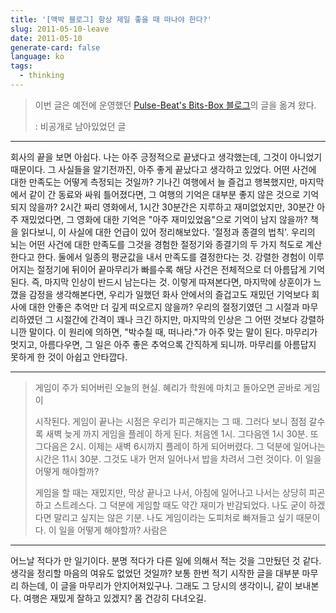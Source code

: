 ```yaml
---
title: '[맥박 블로그] 항상 제일 좋을 때 떠나야 한다?'
slug: 2011-05-10-leave
date: 2011-05-10
generate-card: false
language: ko
tags:
  - thinking
---
```


> 이번 글은 예전에 운영했던 [Pulse-Beat's Bits-Box 블로그](https://pulsebeat.tistory.com/)의 글을 옮겨 왔다.
>
> : 비공개로 남아있었던 글

---

회사의 끝을 보면 아쉽다. 나는 아주 긍정적으로 끝냈다고 생각했는데, 그것이 아니었기 때문이다. 그 사실들을 알기전까진, 아주 좋게 끝났다고 생각하고 있었다. 어떤 사건에 대한 만족도는 어떻게 측정되는 것일까? 기나긴 여행에서 늘 즐겁고 행복했지만, 마지막에서 같이 간 동료와 싸워 틀어졌다면, 그 여행의 기억은 대부분 좋지 않은 것으로 기억되지 않을까? 2시간 짜리 영화에서, 1시간 30분간은 지루하고 재미없었지만, 30분간 아주 재밌었다면, 그 영화에 대한 기억은 "아주 재미있었음"으로 기억이 남지 않을까?
책을 읽다보니, 이 사실에 대한 언급이 있어 정리해보았다. '절정과 종결의 법칙'.
우리의 뇌는 어떤 사건에 대한 만족도를 그것을 경험한 절정기와 종결기의 두 가지 척도로 계산한다고 한다. 둘에서 일종의 평균값을 내서 만족도를 결정한다는 것. 강렬한 경험이 이루어지는 절정기에 뒤이어 끝마무리가 빠를수록 해당 사건은 전체적으로 더 아름답게 기억된다.
즉, 마지막 인상이 반드시 남는다는 것. 이렇게 따져본다면, 마지막에 상훈이가 느꼈을 감정을 생각해본다면, 우리가 일했던 화사 안에서의 즐겁고도 재밌던 기억보다 회사에 대한 안좋은 추억만 더 깊게 떠오르지 않을까? 우리의 절정기였던 그 시절과 마무리하였던 그 시절간에 간격이 꽤나 크긴 하지만, 마지막의 인상은 그 어떤 것보다 강렬하니깐 말이다.
이 원리에 의하면, "박수칠 때, 떠나라."가 아주 맞는 말이 된다. 마무리가 멋지고, 아름다우면, 그 일은 아주 좋은 추억으록 간직하게 되니까. 마무리를 아름답지 못하게 한 것이 아쉽고 안타깝다.

---

> 게임이 주가 되어버린 오늘의 현실. 혜리가 학원에 마치고 돌아오면 곧바로 게임이
>
> 시작된다. 게임이 끝나는 시점은 우리가 피곤해지는 그 때. 그러다 보니 점점 갈수록 새벽 늦게 까지 게임을 플레이 하게 된다. 처음엔 1시. 그다음엔 1시 30분. 또 그다음은 2시. 이제는 새벽 6시까지 플레이 하게 되어버렸다. 그 덕분에 일어나는 시간은 11시 30분. 그것도 내가 먼저 일어나서 밥을 차려서 그런 것이다. 이 일을 어떻게 해야할까?
>
> 게임을 할 때는 재밌지만, 막상 끝나고 나서, 아침에 일어나고 나서는 상당히 피곤하고 스트레스다. 그 덕분에 게임할 때도 약간 재미가 반감되었다. 나도 굳이 하겠다면 말리고 싶지는 않은 기분. 나도 게임이라는 도피처로 빠져들고 싶기 때문이다. 이 일을 어떻게 해야할까? 사람은

---

어느날 적다가 만 일기이다. 분명 적다가 다른 일에 의해서 적는 것을 그만뒀던 것 같다. 생각을 정리할 마음의 여유도 없었던 것일까? 보통 한번 적기 시작한 글을 대부분 마무리 하는데, 이 글을 마무리가 안지어져있구나. 그래도 그 당시의 생각이니, 같이 보내본다.
여행은 재밌게 잘하고 있겠지? 몸 건강히 다녀오길.
